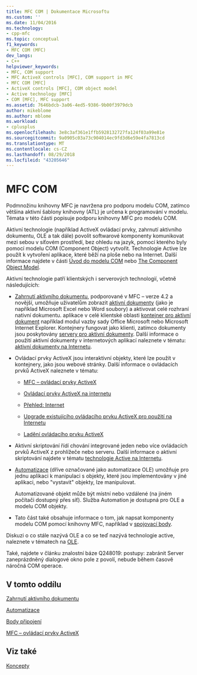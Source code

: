 ```yaml
---
title: MFC COM | Dokumentace Microsoftu
ms.custom: ''
ms.date: 11/04/2016
ms.technology:
- cpp-mfc
ms.topic: conceptual
f1_keywords:
- MFC COM (MFC)
dev_langs:
- C++
helpviewer_keywords:
- MFC, COM support
- MFC ActiveX controls [MFC], COM support in MFC
- MFC COM [MFC]
- ActiveX controls [MFC], COM object model
- Active technology [MFC]
- COM [MFC], MFC support
ms.assetid: 7646bdcb-3a06-4ed5-9386-9b00f3979dcb
author: mikeblome
ms.author: mblome
ms.workload:
- cplusplus
ms.openlocfilehash: 3e8c3af361e1ffb5928132727fa124f03a99e81e
ms.sourcegitcommit: 9a0905c03a73c904014ec9fd3d6e59e4fa7813cd
ms.translationtype: MT
ms.contentlocale: cs-CZ
ms.lasthandoff: 08/29/2018
ms.locfileid: "43205646"
---
```

# <a name="mfc-com"></a>MFC COM
Podmnožinu knihovny MFC je navržena pro podporu modelu COM, zatímco většina aktivní šablony knihovny (ATL) je určena k programování v modelu. Témata v této části popisuje podporu knihovny MFC pro modelu COM.  
  
 Aktivní technologie (například ActiveX ovládací prvky, zahrnutí aktivního dokumentu, OLE a tak dále) povolit softwarové komponenty komunikovat mezi sebou v síťovém prostředí, bez ohledu na jazyk, pomocí kterého byly pomocí modelu COM (Component Object) vytvořit. Technologie Active lze použít k vytvoření aplikace, které běží na ploše nebo na Internet. Další informace najdete v části [Úvod do modelu COM](../atl/introduction-to-com.md) nebo [The Component Object Model](/windows/desktop/com/the-component-object-model).  
  
 Aktivní technologie patří klientských i serverových technologií, včetně následujících:  
  
-   [Zahrnutí aktivního dokumentu](../mfc/active-document-containment.md), podporované v MFC – verze 4.2 a novější, umožňuje uživatelům zobrazit [aktivní dokumenty](../mfc/active-documents.md) (jako je například Microsoft Excel nebo Word soubory) a aktivovat celé rozhraní nativní dokumentu. aplikace v celé klientské oblasti [kontejner pro aktivní dokument](../mfc/active-document-containers.md) například modul vazby sady Office Microsoft nebo Microsoft Internet Explorer. Kontejnery fungovat jako klienti, zatímco dokumenty jsou poskytovány [servery pro aktivní dokumenty](../mfc/active-document-servers.md). Další informace o použití aktivní dokumenty v internetových aplikací naleznete v tématu: [aktivní dokumenty na Internetu](../mfc/active-documents-on-the-internet.md).  
  
-   Ovládací prvky ActiveX jsou interaktivní objekty, které lze použít v kontejnery, jako jsou webové stránky. Další informace o ovládacích prvků ActiveX naleznete v tématu:  
  
    -   [MFC – ovládací prvky ActiveX](../mfc/mfc-activex-controls.md)  
  
    -   [Ovládací prvky ActiveX na internetu](../mfc/activex-controls-on-the-internet.md)  
  
    -   [Přehled: Internet](../mfc/mfc-internet-programming-basics.md)  
  
    -   [Upgrade existujícího ovládacího prvku ActiveX pro použití na Internetu](../mfc/upgrading-an-existing-activex-control.md)  
  
    -   [Ladění ovládacího prvku ActiveX](/visualstudio/debugger/how-to-debug-an-activex-control)  
  
-   Aktivní skriptování řídí chování integrované jeden nebo více ovládacích prvků ActiveX z prohlížeče nebo serveru. Další informace o aktivní skriptování najdete v tématu [technologie Active na Internetu](../mfc/active-technology-on-the-internet.md).  
  
-   [Automatizace](../mfc/automation.md) (dříve označované jako automatizace OLE) umožňuje pro jednu aplikaci k manipulaci s objekty, které jsou implementovány v jiné aplikaci, nebo "vystavit" objekty, lze manipulovat.  
  
     Automatizované objekt může být místní nebo vzdálené (na jiném počítači dostupný přes síť). Služba Automation je dostupná pro OLE a modelu COM objekty.  
  
-   Tato část také obsahuje informace o tom, jak napsat komponenty modelu COM pomocí knihovny MFC, například v [spojovací body](../mfc/connection-points.md).  
  
 Diskuzi o co stále nazývá OLE a co se teď nazývá technologie active, naleznete v tématech na [OLE](../mfc/ole-in-mfc.md).  
  
 Také, najdete v článku znalostní báze Q248019: postupy: zabránit Server zaneprázdněný dialogové okno pole z povolí, nebude během časově náročná COM operace.  
  
## <a name="in-this-section"></a>V tomto oddílu  
 [Zahrnutí aktivního dokumentu](../mfc/active-document-containment.md)  
  
 [Automatizace](../mfc/automation.md)  
  
 [Body připojení](../mfc/connection-points.md)  
  
 [MFC – ovládací prvky ActiveX](../mfc/mfc-activex-controls.md)  
  
## <a name="see-also"></a>Viz také  
 [Koncepty](../mfc/mfc-concepts.md)

